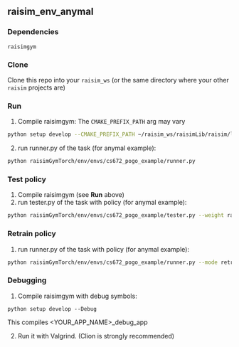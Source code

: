 ## raisim_env_anymal

### Dependencies
```raisimgym```

### Clone
Clone this repo into your ```raisim_ws``` (or the same directory where your other ```raisim``` projects are)

### Run
1. Compile raisimgym: 
The ```CMAKE_PREFIX_PATH``` arg may vary
```sh
python setup develop --CMAKE_PREFIX_PATH ~/raisim_ws/raisimLib/raisim/linux
```
2. run runner.py of the task (for anymal example): 
```sh
python raisimGymTorch/env/envs/cs672_pogo_example/runner.py
```

### Test policy
1. Compile raisimgym (see **Run** above)
2. run tester.py of the task with policy (for anymal example): 
```sh
python raisimGymTorch/env/envs/cs672_pogo_example/tester.py --weight raisimGymTorch/data/pogo_example/XXX/full_YYYY.pt
```

### Retrain policy
1. run runner.py of the task with policy (for anymal example): 
```sh
python raisimGymTorch/env/envs/cs672_pogo_example/runner.py --mode retrain --weight raisimGymTorch/data/pogo_example/XXX/full_YYYY.pt
```

### Debugging
1. Compile raisimgym with debug symbols: 
```
python setup develop --Debug
```
This compiles <YOUR_APP_NAME>_debug_app

2. Run it with Valgrind. (Clion is strongly recommended)
